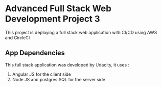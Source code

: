 # Advanced Full Stack Web Development Project 3

This project is deploying a full stack web application with CI/CD using AWS and CircleCI

## App Dependencies

This full stack application was developed by Udacity, it uses :

1. Angular JS for the client side
2. Node JS and postgres SQL for the server side